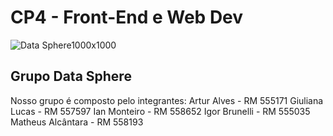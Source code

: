 # CP4 - Front-End e Web Dev


![Data Sphere1000x1000](https://github.com/ianmonteirom/CP2-Edge/assets/152393807/0fe80a9b-6290-417d-8367-2abe3824d0b0)

## Grupo Data Sphere
Nosso grupo é composto pelo integrantes:
Artur Alves - RM 555171
Giuliana Lucas - RM 557597
Ian Monteiro - RM 558652
Igor Brunelli - RM 555035
Matheus Alcântara - RM 558193